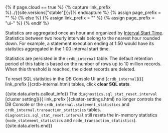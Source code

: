 {% if page.cloud == true %}
  {% capture link_prefix %}../{{site.versions["stable"]}}/{% endcapture %}
  {% assign page_prefix = "" %}
{% else %}
  {% assign link_prefix = "" %}
  {% assign page_prefix = "ui-" %}
{% endif %}

Statistics are aggregated once an hour and organized by [Interval Start Time](#statement-fingerprint-properties). Statistics between two hourly intervals belong to the nearest hour rounded down. For example, a statement execution ending at 1:50 would have its statistics aggregated in the 1:00 interval start time.

Statistics are persisted in the `crdb_internal` table. The default retention period of this table is based on the number of rows up to 10 million records. When this threshold is reached, the oldest records are deleted.

To reset SQL statistics in the DB Console UI and [`crdb_internal`]({{ link_prefix }}crdb-internal.html) tables, click **clear SQL stats**.

{{site.data.alerts.callout_info}}
The `diagnostics.sql_stat_reset.interval` [cluster setting]({{ link_prefix }}cluster-settings.html) no longer controls the DB Console or the `crdb_internal.statement_statistics` and `crdb_internal.transaction_statistics` tables. `diagnostics.sql_stat_reset.interval` still resets the in-memory statistics (`node_statement_statistics` and `node_transaction_statistics`).
{{site.data.alerts.end}}

